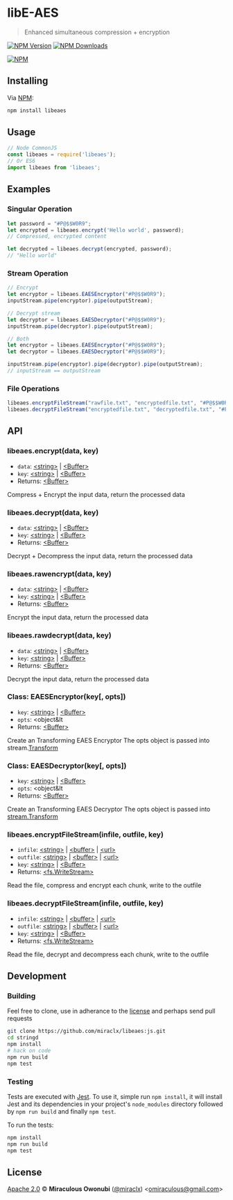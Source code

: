 # libE-AES

> Enhanced simultaneous compression + encryption

[![NPM Version][npm-image]][npm-url]
[![NPM Downloads][downloads-image]][downloads-url]

[![NPM][npm-image-url]][npm-url]

## Installing

Via [NPM][npm]:

``` bash
npm install libeaes
```

## Usage

``` javascript
// Node CommonJS
const libeaes = require('libeaes');
// Or ES6
import libeaes from 'libeaes';
```

## Examples

### Singular Operation

``` javascript
let password = "#P@$$W0R9";
let encrypted = libeaes.encrypt('Hello world', password);
// Compressed, encrypted content

let decrypted = libeaes.decrypt(encrypted, password);
// "Hello world"
```

### Stream Operation

``` javascript
// Encrypt
let encryptor = libeaes.EAESEncryptor("#P@$$W0R9");
inputStream.pipe(encryptor).pipe(outputStream);

// Decrypt stream
let decryptor = libeaes.EAESDecryptor("#P@$$W0R9");
inputStream.pipe(decryptor).pipe(outputStream);

// Both
let encryptor = libeaes.EAESEncryptor("#P@$$W0R9");
let decryptor = libeaes.EAESDecryptor("#P@$$W0R9");

inputStream.pipe(encryptor).pipe(decryptor).pipe(outputStream);
// inputStream == outputStream
```

### File Operations

``` javascript
libeaes.encryptFileStream("rawfile.txt", "encryptedfile.txt", "#P@$$W0R9");
libeaes.decryptFileStream("encryptedfile.txt", "decryptedfile.txt", "#P@$$W0R9");
```


## API

### libeaes.encrypt(data, key)

* `data`: [&lt;string&gt;][string] | [&lt;Buffer&gt;][buffer]
* `key`: [&lt;string&gt;][string] | [&lt;Buffer&gt;][buffer]
* Returns: [&lt;Buffer&gt;][buffer]

Compress + Encrypt the input data, return the processed data

### libeaes.decrypt(data, key)

* `data`: [&lt;string&gt;][string] | [&lt;Buffer&gt;][buffer]
* `key`: [&lt;string&gt;][string] | [&lt;Buffer&gt;][buffer]
* Returns: [&lt;Buffer&gt;][buffer]

Decrypt + Decompress the input data, return the processed data

### libeaes.rawencrypt(data, key)

* `data`: [&lt;string&gt;][string] | [&lt;Buffer&gt;][buffer]
* `key`: [&lt;string&gt;][string] | [&lt;Buffer&gt;][buffer]
* Returns: [&lt;Buffer&gt;][buffer]

Encrypt the input data, return the processed data

### libeaes.rawdecrypt(data, key)

* `data`: [&lt;string&gt;][string] | [&lt;Buffer&gt;][buffer]
* `key`: [&lt;string&gt;][string] | [&lt;Buffer&gt;][buffer]
* Returns: [&lt;Buffer&gt;][buffer]

Decrypt the input data, return the processed data

### Class: EAESEncryptor(key[, opts])

* `key`: [&lt;string&gt;][string] | [&lt;Buffer&gt;][buffer]
* `opts`: &lt;object&lt
* Returns: [&lt;Buffer&gt;][buffer]

Create an Transforming EAES Encryptor
The opts object is passed into stream.[Transform][transform]

### Class: EAESDecryptor(key[, opts])

* `key`: [&lt;string&gt;][string] | [&lt;Buffer&gt;][buffer]
* `opts`: &lt;object&lt
* Returns: [&lt;Buffer&gt;][buffer]

Create an Transforming EAES Decryptor
The opts object is passed into [stream.Transform][transform]

### libeaes.encryptFileStream(infile, outfile, key)

* `infile`: [&lt;string&gt;][string] | [&lt;buffer&gt;][buffer] | [&lt;url&gt;][url]
* `outfile`: [&lt;string&gt;][string] | [&lt;buffer&gt;][buffer] | [&lt;url&gt;][url]
* `key`: [&lt;string&gt;][string] | [&lt;Buffer&gt;][buffer]
* Returns: [&lt;fs.WriteStream&gt;](https://nodejs.org/api/fs.html#fs_class_fs_writestream)

Read the file, compress and encrypt each chunk, write to the outfile

### libeaes.decryptFileStream(infile, outfile, key)

* `infile`: [&lt;string&gt;][string] | [&lt;buffer&gt;][buffer] | [&lt;url&gt;][url]
* `outfile`: [&lt;string&gt;][string] | [&lt;buffer&gt;][buffer] | [&lt;url&gt;][url]
* `key`: [&lt;string&gt;][string] | [&lt;Buffer&gt;][buffer]
* Returns: [&lt;fs.WriteStream&gt;](https://nodejs.org/api/fs.html#fs_class_fs_writestream)

Read the file, decrypt and decompress each chunk, write to the outfile

## Development

### Building

Feel free to clone, use in adherance to the [license](#license) and perhaps send pull requests

``` bash
git clone https://github.com/miraclx/libeaes:js.git
cd stringd
npm install
# hack on code
npm run build
npm test
```

### Testing

Tests are executed with [Jest][jest]. To use it, simple run `npm install`, it will install
Jest and its dependencies in your project's `node_modules` directory followed by `npm run build` and finally `npm test`.

To run the tests:

```bash
npm install
npm run build
npm test
```

## License

[Apache 2.0][license] © **Miraculous Owonubi** ([@miraclx][author-url]) &lt;omiraculous@gmail.com&gt;

[npm]:  https://github.com/npm/npm "The Node Package Manager"
[jest]:  https://github.com/facebook/jest "Delightful JavaScript Testing"
[license]:  LICENSE "Apache 2.0 License"
[author-url]: https://github.com/miraclx

[npm-url]: https://npmjs.org/package/libeaes
[npm-image]: https://badgen.net/npm/node/libeaes
[npm-image-url]: https://nodei.co/npm/libeaes.png?stars&downloads
[downloads-url]: https://npmjs.org/package/libeaes
[downloads-image]: https://badgen.net/npm/dm/libeaes

[url]: https://nodejs.org/api/url.html#url_the_whatwg_url_api
[buffer]: https://nodejs.org/api/buffer.html#buffer_class_buffer
[string]: https://developer.mozilla.org/en-US/docs/Web/JavaScript/Data_structures#String_type
[transform]: https://nodejs.org/api/stream.html#stream_class_stream_transform
